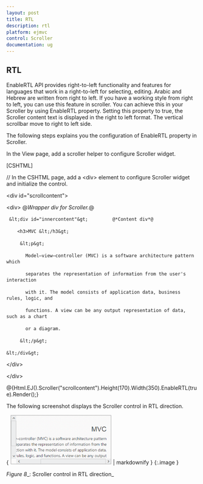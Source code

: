 ```yaml
---
layout: post
title: RTL
description: rtl
platform: ejmvc
control: Scroller
documentation: ug
---
```


## RTL

EnableRTL API provides right-to-left functionality and features for languages that work in a right-to-left for selecting, editing. Arabic and Hebrew are written from right to left. If you have a working style from right to left, you can use this feature in scroller. You can achieve this in your Scroller by using EnableRTL property. Setting this property to true, the Scroller content text is displayed in the right to left format. The vertical scrollbar move to right to left side.

The following steps explains you the configuration of EnableRTL property in Scroller.

In the View page, add a scroller helper to configure Scroller widget.





[CSHTML]

// In the CSHTML page, add a &lt;div&gt; element to configure Scroller widget and initialize the control.





&lt;div id="scrollcontent"&gt;

  &lt;div&gt;                              @*Wrapper div for Scroller.*@

     &lt;div id="innercontent"&gt;         @*Content div*@

        <h3>MVC &lt;/h3&gt;

         &lt;p&gt;

           Model–view–controller (MVC) is a software architecture pattern which   

           separates the representation of information from the user's interaction

           with it. The model consists of application data, business rules, logic, and

           functions. A view can be any output representation of data, such as a chart

           or a diagram.

         &lt;/p&gt;

    &lt;/div&gt;

  &lt;/div&gt;

&lt;/div&gt;



@{Html.EJ().Scroller("scrollcontent").Height(170).Width(350).EnableRTL(true).Render();}





The following screenshot displays the Scroller control in RTL direction.

{ ![](RTL_images/RTL_img1.png) | markdownify }
{:.image }


_Figure_ _8__: Scroller control in RTL direction_



